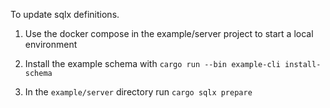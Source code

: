 To update sqlx definitions.

1) Use the docker compose in the example/server project to start a local environment
2) Install the example schema with
```cargo run --bin example-cli install-schema```

3) In the `example/server` directory run 
```cargo sqlx prepare```
